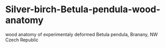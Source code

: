 # Silver-birch-Betula-pendula-wood-anatomy
wood anatomy of experimentaly deformed Betula pendula, Branany, NW Czech Republic
